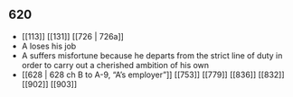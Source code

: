 ## 620
- [[113]] [[131]] [[726 | 726a]] 
- A loses his job
- A suffers misfortune because he departs from the strict line of duty in order to carry out a cherished ambition of his own
- [[628 | 628 ch B to A-9, “A’s employer”]] [[753]] [[779]] [[836]] [[832]] [[902]] [[903]] 

